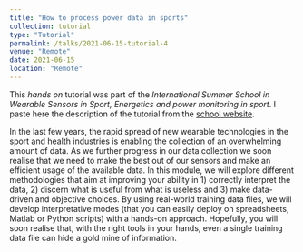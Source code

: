 ```yaml
---
title: "How to process power data in sports"
collection: tutorial
type: "Tutorial"
permalink: /talks/2021-06-15-tutorial-4
venue: "Remote"
date: 2021-06-15
location: "Remote"
---
```


This *hands on* tutorial was part of the *International Summer School in Wearable Sensors in Sport, Energetics and power monitoring in sport*. I paste here the description of the tutorial from the [school website](https://r8.ieee.org/italy-sensors/international-summer-school-on-wearable-sensors-in-sport/). 

In the last few years, the rapid spread of new wearable technologies in the sport and health industries is enabling the collection of an overwhelming amount of data. As we further progress in our data collection we soon realise that we need to make the best out of our sensors and make an efficient usage of the available data. In this module, we will explore different methodologies that aim at improving your ability in 1) correctly interpret the data, 2) discern what is useful from what is useless and 3) make data-driven and objective choices. By using real-world training data files, we will develop interpretative modes (that you can easily deploy on spreadsheets, Matlab or Python scripts) with a hands-on approach. Hopefully, you will soon realise that, with the right tools in your hands, even a single training data file can hide a gold mine of information.